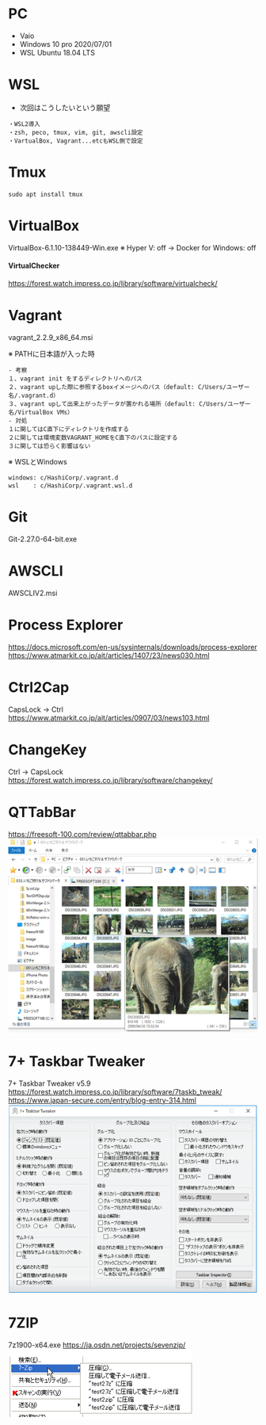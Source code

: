 # PC
- Vaio
- Windows 10 pro 2020/07/01
- WSL Ubuntu 18.04 LTS

# WSL
- 次回はこうしたいという願望
```
・WSL2導入
・zsh, peco, tmux, vim, git, awscli設定
・VartualBox, Vagrant...etcもWSL側で設定
```

# Tmux
```
sudo apt install tmux
```

# VirtualBox
VirtualBox-6.1.10-138449-Win.exe
※ Hyper V: off -> Docker for Windows: off
#### VirtualChecker
https://forest.watch.impress.co.jp/library/software/virtualcheck/

# Vagrant
vagrant_2.2.9_x86_64.msi

※ PATHに日本語が入った時
```
- 考察
１、vagrant init をするディレクトリへのパス
２、vagrant upした際に参照するboxイメージへのパス（default: C/Users/ユーザー名/.vagrant.d）
３、vagrant upして出来上がったデータが置かれる場所（default: C/Users/ユーザー名/VirtualBox VMs）
- 対処 
１に関してはC直下にディレクトリを作成する
２に関しては環境変数VAGRANT_HOMEをC直下のパスに設定する
３に関しては恐らく影響はない
```
※ WSLとWindows
```
windows: c/HashiCorp/.vagrant.d
wsl    : c/HashiCorp/.vagrant.wsl.d
```
# Git
Git-2.27.0-64-bit.exe

# AWSCLI
AWSCLIV2.msi

# Process Explorer
https://docs.microsoft.com/en-us/sysinternals/downloads/process-explorer
https://www.atmarkit.co.jp/ait/articles/1407/23/news030.html

# Ctrl2Cap
CapsLock → Ctrl
https://www.atmarkit.co.jp/ait/articles/0907/03/news103.html

# ChangeKey
Ctrl → CapsLock
https://forest.watch.impress.co.jp/library/software/changekey/

# QTTabBar
https://freesoft-100.com/review/qttabbar.php
![](markdown/images/2020-08-01-21-22-04.png)

# 7+ Taskbar Tweaker
7+ Taskbar Tweaker v5.9
https://forest.watch.impress.co.jp/library/software/7taskb_tweak/
https://www.japan-secure.com/entry/blog-entry-314.html
![](markdown/images/2020-08-01-22-27-06.png)

# 7ZIP
7z1900-x64.exe
https://ja.osdn.net/projects/sevenzip/
![](markdown/images/2020-08-01-21-54-36.png)